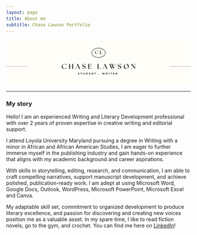 ```yaml
---
layout: page
title: About me
subtitle: Chase Lawson Portfolio
---
```

![Banner](/portfolio_images/banner-copy.png)

***

### My story

Hello! I am an experienced Writing and Literary Development professional with
over 2 years of proven expertise in creative writing and editorial support.

I attend Loyola University Maryland pursuing a degree in Writing with a minor in African and African American Studies, I am eager to further immerse myself in the publishing industry and gain hands-on experience that aligns with my academic background and career aspirations.

With skills in storytelling, editing, research, and communication, I am able to craft
compelling narratives, support manuscript development, and achieve polished,
publication-ready work. I am adept at using Microsoft Word, Google Docs, Outlook, WordPress, Microsoft PowerPoint, Microsoft Excel and Canva.

My adaptable skill set, commitment to organized development to produce literary
excellence, and passion for discovering and creating new voices position me as a
valuable asset. In my spare time, I like to read fiction novels, go to the gym, and crochet.
You can find me here on [LinkedIn](www.linkedin.com/in/cleighlawson)!
